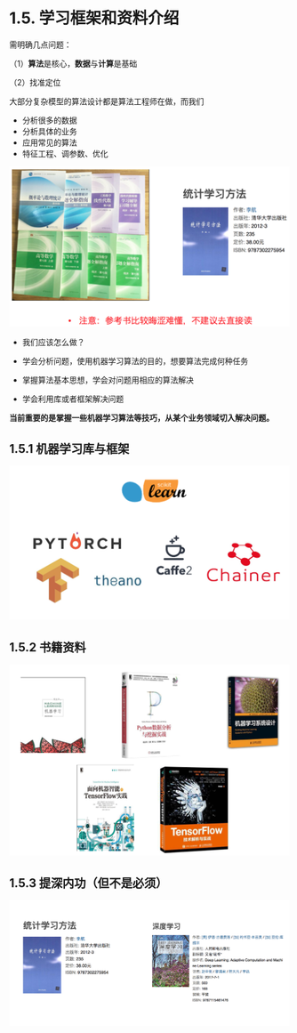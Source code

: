 # 1.5. 学习框架和资料介绍

需明确几点问题：

（1）**算法**是核心，**数据**与**计算**是基础

（2）找准定位

大部分复杂模型的算法设计都是算法工程师在做，而我们

*   分析很多的数据
*   分析具体的业务
*   应用常见的算法
*   特征工程、调参数、优化

![](../images/数学书.png)

*   我们应该怎么做？

*   学会分析问题，使用机器学习算法的目的，想要算法完成何种任务

*   掌握算法基本思想，学会对问题用相应的算法解决
*   学会利用库或者框架解决问题

**当前重要的是掌握一些机器学习算法等技巧，从某个业务领域切入解决问题。**

1.5.1 机器学习库与框架
--------------

![框架](../images/框架.png)

1.5.2 书籍资料
----------

![学习书籍](../images/学习书籍.png)

1.5.3 提深内功（但不是必须）
-----------------

![深度学习](../images/深度学习.png)